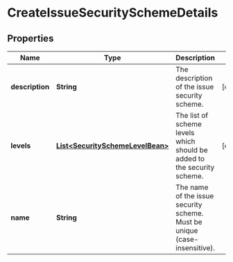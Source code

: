 # CreateIssueSecuritySchemeDetails

## Properties
Name | Type | Description | Notes
------------ | ------------- | ------------- | -------------
**description** | **String** | The description of the issue security scheme. |  [optional]
**levels** | [**List&lt;SecuritySchemeLevelBean&gt;**](SecuritySchemeLevelBean.md) | The list of scheme levels which should be added to the security scheme. |  [optional]
**name** | **String** | The name of the issue security scheme. Must be unique (case-insensitive). | 
